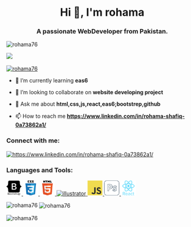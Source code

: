 <h1 align="center">Hi 👋, I'm rohama</h1>
<h3 align="center">A passionate WebDeveloper from Pakistan.</h3>

<p align="left"> <img src="https://komarev.com/ghpvc/?username=rohama76&label=Profile%20views&color=0e75b6&style=flat" alt="rohama76" /> </p>
<img src="https://devtechnosys.com/insights/wp-content/uploads/2021/07/full-stack-development.gif" /> 
<p align="left"> <a href="https://github.com/ryo-ma/github-profile-trophy"><img src="https://github-profile-trophy.vercel.app/?username=rohama76" alt="rohama76" /></a> </p>

- 🌱 I’m currently learning **eas6**

- 👯 I’m looking to collaborate on **website developing project**

- 💬 Ask me about **html,css,js,react,eas6;bootstrep,github**

- 📫 How to reach me **https://www.linkedin.com/in/rohama-shafiq-0a73862a1/**

<h3 align="left">Connect with me:</h3>
<p align="left">
<a href="https://linkedin.com/in/https://www.linkedin.com/in/rohama-shafiq-0a73862a1/" target="blank"><img align="center" src="https://raw.githubusercontent.com/rahuldkjain/github-profile-readme-generator/master/src/images/icons/Social/linked-in-alt.svg" alt="https://www.linkedin.com/in/rohama-shafiq-0a73862a1/" height="30" width="40" /></a>
</p>

<h3 align="left">Languages and Tools:</h3>
<p align="left"> <a href="https://getbootstrap.com" target="_blank" rel="noreferrer"> <img src="https://raw.githubusercontent.com/devicons/devicon/master/icons/bootstrap/bootstrap-plain-wordmark.svg" alt="bootstrap" width="40" height="40"/> </a> <a href="https://www.w3schools.com/css/" target="_blank" rel="noreferrer"> <img src="https://raw.githubusercontent.com/devicons/devicon/master/icons/css3/css3-original-wordmark.svg" alt="css3" width="40" height="40"/> </a> <a href="https://www.w3.org/html/" target="_blank" rel="noreferrer"> <img src="https://raw.githubusercontent.com/devicons/devicon/master/icons/html5/html5-original-wordmark.svg" alt="html5" width="40" height="40"/> </a> <a href="https://www.adobe.com/in/products/illustrator.html" target="_blank" rel="noreferrer"> <img src="https://www.vectorlogo.zone/logos/adobe_illustrator/adobe_illustrator-icon.svg" alt="illustrator" width="40" height="40"/> </a> <a href="https://developer.mozilla.org/en-US/docs/Web/JavaScript" target="_blank" rel="noreferrer"> <img src="https://raw.githubusercontent.com/devicons/devicon/master/icons/javascript/javascript-original.svg" alt="javascript" width="40" height="40"/> </a> <a href="https://www.photoshop.com/en" target="_blank" rel="noreferrer"> <img src="https://raw.githubusercontent.com/devicons/devicon/master/icons/photoshop/photoshop-line.svg" alt="photoshop" width="40" height="40"/> </a> <a href="https://reactjs.org/" target="_blank" rel="noreferrer"> <img src="https://raw.githubusercontent.com/devicons/devicon/master/icons/react/react-original-wordmark.svg" alt="react" width="40" height="40"/> </a> </p>

<p><img align="left" src="https://github-readme-stats.vercel.app/api/top-langs?username=rohama76&show_icons=true&locale=en&layout=compact" alt="rohama76" /></p>

<p>&nbsp;<img align="center" src="https://github-readme-stats.vercel.app/api?username=rohama76&show_icons=true&locale=en" alt="rohama76" /></p>

<p><img align="center" src="https://github-readme-streak-stats.herokuapp.com/?user=rohama76&" alt="rohama76" /></p>
